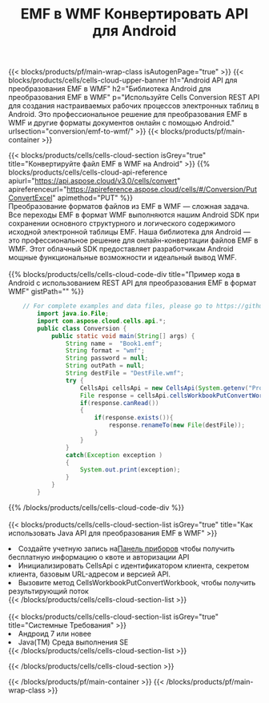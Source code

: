 ﻿---
title:  EMF в WMF Конвертировать API для Android
description:  Облачные API и SDK для Microsoft Excel и OpenOffice Calc. Преобразование электронной таблицы в файл другого формата.
url: /ru/android/conversion/emf-to-wmf/
---
{{< blocks/products/pf/main-wrap-class isAutogenPage="true" >}}
{{< blocks/products/cells/cells-cloud-upper-banner h1="Android API для преобразования EMF в WMF" h2="Библиотека Android для преобразования EMF в WMF" p="Используйте Cells Conversion REST API для создания настраиваемых рабочих процессов электронных таблиц в Android. Это профессиональное решение для преобразования EMF в WMF и другие форматы документов онлайн с помощью Android." urlsection="conversion/emf-to-wmf/" >}}
{{< blocks/products/pf/main-container >}}

{{< blocks/products/cells/cells-cloud-section isGrey="true" title="Конвертируйте файл EMF в WMF на Android" >}}
{{% blocks/products/cells/cells-cloud-api-reference apiurl="https://api.aspose.cloud/v3.0/cells/convert" apireferenceurl="https://apireference.aspose.cloud/cells/#/Conversion/PutConvertExcel" apimethod="PUT" %}}
<br/>
Преобразование форматов файлов из EMF в WMF — сложная задача. Все переходы EMF в формат WMF выполняются нашим Android SDK при сохранении основного структурного и логического содержимого исходной электронной таблицы EMF. Наша библиотека для Android — это профессиональное решение для онлайн-конвертации файлов EMF в WMF. Этот облачный SDK предоставляет разработчикам Android мощные функциональные возможности и идеальный вывод WMF.
<br/>
<br/>
{{% blocks/products/cells/cells-cloud-code-div title="Пример кода в Android с использованием REST API для преобразования EMF в формат WMF" gistPath="" %}}
 
```java
    // For complete examples and data files, please go to https://github.com/aspose-cells-cloud/aspose-cells-cloud-android/
        import java.io.File;
        import com.aspose.cloud.cells.api.*;
        public class Conversion {
            public static void main(String[] args) {
                String name =  "Book1.emf";
                String format = "wmf";
                String password = null;
                String outPath = null;
                String destFile = "DestFile.wmf";
                try {
                    CellsApi cellsApi = new CellsApi(System.getenv("ProductClientId"), System.getenv("ProductClientSecret"));
                    File response = cellsApi.cellsWorkbookPutConvertWorkbook(new File(name), format, password, outPath, null,null);            
                    if(response.canRead())
                    {
                        if(response.exists()){
                            response.renameTo(new File(destFile));
                        }                
                    }
                }
                catch(Exception exception )
                {
                    System.out.print(exception);
                }
            }
        }
```
 
{{% /blocks/products/cells/cells-cloud-code-div %}}
<br/>
<br/>
{{< blocks/products/cells/cells-cloud-section-list isGrey="true" title="Как использовать Java API для преобразования EMF в WMF" >}}
<li> Создайте учетную запись на<a href="https://dashboard.aspose.cloud/">Панель приборов</a> чтобы получить бесплатную информацию о квоте и авторизации API</li>
<li>Инициализировать CellsApi с идентификатором клиента, секретом клиента, базовым URL-адресом и версией API.</li>
<li>Вызовите метод CellsWorkbookPutConvertWorkbook, чтобы получить результирующий поток</li>
{{< /blocks/products/cells/cells-cloud-section-list >}}
<br/>
<br/>
{{< blocks/products/cells/cells-cloud-section-list isGrey="true" title="Системные Требования" >}}
<li>Андроид 7 или новее</li>
<li>Java(TM) Среда выполнения SE</li>
{{< /blocks/products/cells/cells-cloud-section-list >}}

{{< /blocks/products/cells/cells-cloud-section >}}

{{< /blocks/products/pf/main-container >}}
{{< /blocks/products/pf/main-wrap-class >}}
